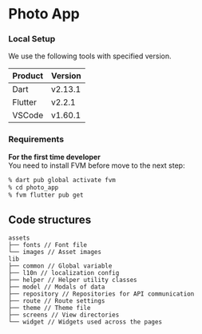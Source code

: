 # Photo App

### Local Setup
We use the following tools with specified version.

|Product|Version|
|--- | ---|
|Dart|v2.13.1|
|Flutter|v2.2.1|
|VSCode|v1.60.1|

### Requirements

**For the first time developer**  
You need to install FVM before move to the next step:

```bash
% dart pub global activate fvm
% cd photo_app
% fvm flutter pub get
```

## Code structures

```tree
assets
├── fonts // Font file
└── images // Asset images
lib
├── common // Global variable
├── l10n // localization config
├── helper // Helper utility classes
├── model // Modals of data
├── repository // Repositories for API communication
├── route // Route settings
├── theme // Theme file
├── screens // View directories 
└── widget // Widgets used across the pages
```
